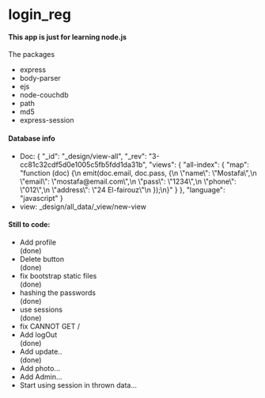 <h1>login_reg</h1>
<h4>This app is just for learning node.js</h4>
<p>The packages</p>
<ul>
    <li>express</li>
    <li>body-parser</li>
    <li>ejs</li>
    <li>node-couchdb</li>
    <li>path</li>
    <li>md5</li>
    <li>express-session</li>
</ul>
<h4>Database info</h4>
<ul>
    <li>Doc:
        {
  "_id": "_design/view-all",
  "_rev": "3-cc81c32cdf5d0e1005c5fb5fdd1da31b",
  "views": {
    "all-index": {
      "map": "function (doc) {\n  emit(doc.email, doc.pass, {\n  \"name\": \"Mostafa\",\n  \"email\": \"mostafa@email.com\",\n  \"pass\": \"1234\",\n  \"phone\": \"012\",\n  \"address\": \"24 El-fairouz\"\n  });\n}"
    }
  },
  "language": "javascript"
}
    </li>
    <li>view: _design/all_data/_view/new-view</li>
</ul>

<h4>Still to code:</h4>
<ul>
    <li>Add profile</li> (done)
    <li>Delete button</li> (done)
    <li>fix bootstrap static files</li> (done)
    <li>hashing the passwords</li> (done)
    <li>use sessions</li> (done)
    <li>fix CANNOT GET /</li>
    <li>Add logOut</li> (done)
    <li>Add update..</li> (done)
    <li>Add photo...</li>
    <li>Add Admin...</li>
    <li>Start using session in thrown data...</li>
</ul>
